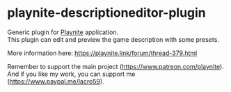 # playnite-descriptioneditor-plugin
Generic plugin for [Playnite](https://playnite.link/) application.  
This plugin can edit and preview the game description with some presets.

More information here: https://playnite.link/forum/thread-379.html

Remember to support the main project (https://www.patreon.com/playnite). 
And if you like my work, you can support me (https://www.paypal.me/lacro59). 
